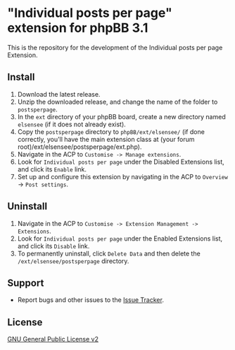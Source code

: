# "Individual posts per page" extension for phpBB 3.1

This is the repository for the development of the Individual posts per page Extension.

## Install

1. Download the latest release.
2. Unzip the downloaded release, and change the name of the folder to `postsperpage`.
3. In the `ext` directory of your phpBB board, create a new directory named `elsensee` (if it does not already exist).
4. Copy the `postsperpage` directory to `phpBB/ext/elsensee/` (if done correctly, you'll have the main extension class at (your forum root)/ext/elsensee/postsperpage/ext.php).
5. Navigate in the ACP to `Customise -> Manage extensions`.
6. Look for `Individual posts per page` under the Disabled Extensions list, and click its `Enable` link.
7. Set up and configure this extension by navigating in the ACP to `Overview` -> `Post settings`.

## Uninstall

1. Navigate in the ACP to `Customise -> Extension Management -> Extensions`.
2. Look for `Individual posts per page` under the Enabled Extensions list, and click its `Disable` link.
3. To permanently uninstall, click `Delete Data` and then delete the `/ext/elsensee/postsperpage` directory.

## Support

* Report bugs and other issues to the [Issue Tracker](https://github.com/elsensee/postsperpage/issues).

## License
[GNU General Public License v2](http://opensource.org/licenses/GPL-2.0)